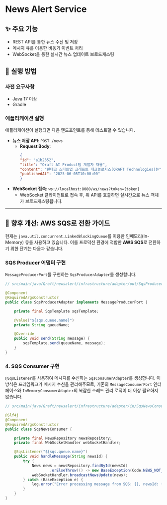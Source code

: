 # News Alert Service


## ✨ 주요 기능

- REST API를 통한 뉴스 수신 및 저장
- 메시지 큐를 이용한 비동기 이벤트 처리
- WebSocket을 통한 실시간 뉴스 업데이트 브로드캐스팅


## 🚀 실행 방법

### 사전 요구사항

- Java 17 이상
- Gradle

### 애플리케이션 실행



애플리케이션이 실행되면 다음 엔드포인트를 통해 테스트할 수 있습니다.

- **뉴스 저장 API**: `POST /news`
  - **Request Body**:
    ```json
    {
    "id": "a1b2352",
    "title": "Qraft AI Product팀 개발자 채용",
    "content": "핀테크 스타트업 크래프트 테크놀로지스(QRAFT Technologies)는",
    "publishedAt": "2025-06-05T10:00:00"
    }
    ```
- **WebSocket 접속**: `ws://localhost:8080/ws/news?token={token}`
  - WebSocket 클라이언트로 접속 후, 위 API를 호출하면 실시간으로 뉴스 객체가 브로드캐스팅됩니다.

---

## 🔧 향후 개선: AWS SQS로 전환 가이드

현재는 `java.util.concurrent.LinkedBlockingQueue`를 이용한 인메모리(In-Memory) 큐를 사용하고 있습니다. 이를 프로덕션 환경에 적합한 **AWS SQS**로 전환하기 위한 단계는 다음과 같습니다.


### SQS Producer 어댑터 구현

`MessageProducerPort`를 구현하는 `SqsProducerAdapter`를 생성합니다.

```java
// src/main/java/Qraft/newsalert/infrastructure/adapter/out/SqsProducerAdapter.java

@Component
@RequiredArgsConstructor
public class SqsProducerAdapter implements MessageProducerPort {

    private final SqsTemplate sqsTemplate;

    @Value("${sqs.queue.name}")
    private String queueName;

    @Override
    public void send(String message) {
        sqsTemplate.send(queueName, message);
    }
}
```

### 4. SQS Consumer 구현

`@SqsListener`를 사용하여 메시지를 수신하는 `SqsConsumerAdapter`를 생성합니다. 이 방식은 프레임워크가 메시지 수신을 관리해주므로, 기존의 `MessageConsumerPort` 인터페이스와 `InMemoryConsumerAdapter`의 복잡한 스레드 관리 로직이 더 이상 필요하지 않습니다.

```java
// src/main/java/Qraft/newsalert/infrastructure/adapter/in/SqsNewsConsumer.java

@Slf4j
@Component
@RequiredArgsConstructor
public class SqsNewsConsumer {

    private final NewsRepository newsRepository;
    private final WebSocketHandler webSocketHandler;

    @SqsListener("${sqs.queue.name}")
    public void handleMessage(String newsId) {
        try {
            News news = newsRepository.findById(newsId)
                    .orElseThrow(() -> new BaseException(Code.NEWS_NOT_FOUND));
            webSocketHandler.broadcastNewsUpdate(news);
        } catch (BaseException e) {
            log.error("Error processing message from SQS: {}, newsId: {}", e.getMessage(), newsId);
        }
    }
}
```

